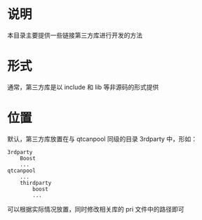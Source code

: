 # 说明
本目录主要提供一些链接第三方库进行开发的方法

# 形式
通常，第三方库是以 include 和 lib 等非源码的形式提供

# 位置
默认，第三方库放置在与 qtcanpool 同级的目录 3rdparty 中，形如：
```
3rdparty
    Boost
    ...
qtcanpool
    ...
    thirdparty
        boost
        ...
```
可以根据实际情况放置，同时修改相关库的 pri 文件中的路径即可
